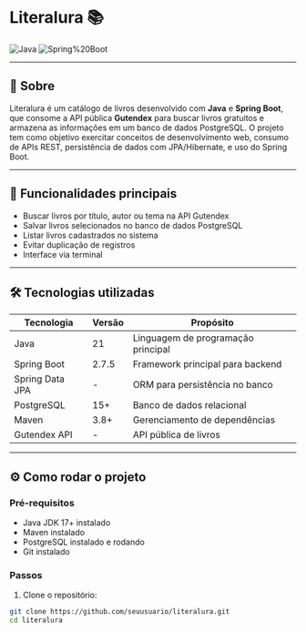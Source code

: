 # Literalura 📚

![Java](https://img.shields.io/badge/Java-21-blue) ![Spring%20Boot](https://img.shields.io/badge/Spring_Boot-2.7.5-green)

---

## 📝 Sobre

Literalura é um catálogo de livros desenvolvido com **Java** e **Spring Boot**, que consome a API pública **Gutendex** para buscar livros gratuitos e armazena as informações em um banco de dados PostgreSQL. O projeto tem como objetivo exercitar conceitos de desenvolvimento web, consumo de APIs REST, persistência de dados com JPA/Hibernate, e uso do Spring Boot.

---

## 🚀 Funcionalidades principais

- Buscar livros por título, autor ou tema na API Gutendex  
- Salvar livros selecionados no banco de dados PostgreSQL  
- Listar livros cadastrados no sistema  
- Evitar duplicação de registros   
- Interface via terminal

---

## 🛠 Tecnologias utilizadas

| Tecnologia       | Versão        | Propósito                           |
| ---------------- | ------------- | ---------------------------------- |
| Java             | 21            | Linguagem de programação principal |
| Spring Boot      | 2.7.5         | Framework principal para backend   |
| Spring Data JPA  | -             | ORM para persistência no banco      |
| PostgreSQL       | 15+           | Banco de dados relacional           |
| Maven            | 3.8+          | Gerenciamento de dependências       |
| Gutendex API     | -             | API pública de livros               |

---

## ⚙️ Como rodar o projeto

### Pré-requisitos

- Java JDK 17+ instalado  
- Maven instalado  
- PostgreSQL instalado e rodando  
- Git instalado  

### Passos

1. Clone o repositório:

```bash
git clone https://github.com/seuusuario/literalura.git
cd literalura
